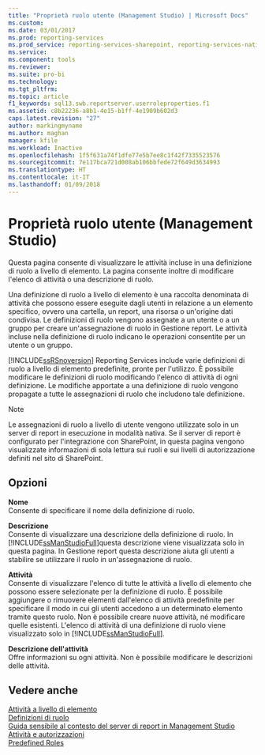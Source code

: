 ```yaml
---
title: "Proprietà ruolo utente (Management Studio) | Microsoft Docs"
ms.custom: 
ms.date: 03/01/2017
ms.prod: reporting-services
ms.prod_service: reporting-services-sharepoint, reporting-services-native
ms.service: 
ms.component: tools
ms.reviewer: 
ms.suite: pro-bi
ms.technology: 
ms.tgt_pltfrm: 
ms.topic: article
f1_keywords: sql13.swb.reportserver.userroleproperties.f1
ms.assetid: c8b22236-a8b1-4e15-b1ff-4e1909b602d3
caps.latest.revision: "27"
author: markingmyname
ms.author: maghan
manager: kfile
ms.workload: Inactive
ms.openlocfilehash: 1f5f631a74f1dfe77e5b7ee8c1f42f7335523576
ms.sourcegitcommit: 7e117bca721d008ab106bbfede72f649d3634993
ms.translationtype: HT
ms.contentlocale: it-IT
ms.lasthandoff: 01/09/2018
---
```

# <a name="user-role-properties-management-studio"></a>Proprietà ruolo utente (Management Studio)
  Questa pagina consente di visualizzare le attività incluse in una definizione di ruolo a livello di elemento. La pagina consente inoltre di modificare l'elenco di attività o una descrizione di ruolo.  
  
 Una definizione di ruolo a livello di elemento è una raccolta denominata di attività che possono essere eseguite dagli utenti in relazione a un elemento specifico, ovvero una cartella, un report, una risorsa o un'origine dati condivisa. Le definizioni di ruolo vengono assegnate a un utente o a un gruppo per creare un'assegnazione di ruolo in Gestione report. Le attività incluse nella definizione di ruolo indicano le operazioni consentite per un utente o un gruppo.  
  
 [!INCLUDE[ssRSnoversion](../../includes/ssrsnoversion-md.md)] Reporting Services include varie definizioni di ruolo a livello di elemento predefinite, pronte per l'utilizzo. È possibile modificare le definizioni di ruolo modificando l'elenco di attività di ogni definizione. Le modifiche apportate a una definizione di ruolo vengono propagate a tutte le assegnazioni di ruolo che includono tale definizione.  
  
> [!NOTE]  
>  Le assegnazioni di ruolo a livello di utente vengono utilizzate solo in un server di report in esecuzione in modalità nativa. Se il server di report è configurato per l'integrazione con SharePoint, in questa pagina vengono visualizzate informazioni di sola lettura sui ruoli e sui livelli di autorizzazione definiti nel sito di SharePoint.  
  
## <a name="options"></a>Opzioni  
 **Nome**  
 Consente di specificare il nome della definizione di ruolo.  
  
 **Descrizione**  
 Consente di visualizzare una descrizione della definizione di ruolo. In [!INCLUDE[ssManStudioFull](../../includes/ssmanstudiofull-md.md)]questa descrizione viene visualizzata solo in questa pagina. In Gestione report questa descrizione aiuta gli utenti a stabilire se utilizzare il ruolo in un'assegnazione di ruolo.  
  
 **Attività**  
 Consente di visualizzare l'elenco di tutte le attività a livello di elemento che possono essere selezionate per la definizione di ruolo. È possibile aggiungere o rimuovere elementi dall'elenco di attività predefinite per specificare il modo in cui gli utenti accedono a un determinato elemento tramite questo ruolo. Non è possibile creare nuove attività, né modificare quelle esistenti. L'elenco di attività di una definizione di ruolo viene visualizzato solo in [!INCLUDE[ssManStudioFull](../../includes/ssmanstudiofull-md.md)].  
  
 **Descrizione dell'attività**  
 Offre informazioni su ogni attività. Non è possibile modificare le descrizioni delle attività.  
  
## <a name="see-also"></a>Vedere anche  
 [Attività a livello di elemento](../../reporting-services/security/tasks-and-permissions-item-level-tasks.md)   
 [Definizioni di ruolo](../../reporting-services/security/role-definitions.md)   
 [Guida sensibile al contesto del server di report in Management Studio](../../reporting-services/tools/report-server-in-management-studio-f1-help.md)   
 [Attività e autorizzazioni](../../reporting-services/security/tasks-and-permissions.md)   
 [Predefined Roles](../../reporting-services/security/role-definitions-predefined-roles.md)  
  
  
